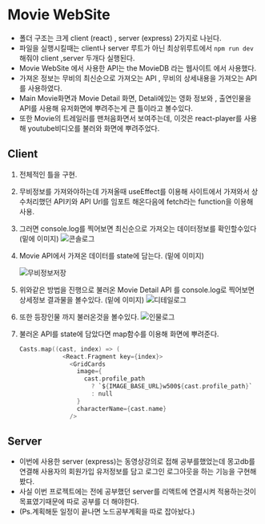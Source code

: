 # Movie WebSite
 - 폴더 구조는 크게 client (react) , server (express) 2가지로 나뉜다.
  - 파일을 실행시킬때는 client나 server 루트가 아닌 최상위루트에서 `npm run dev` 해줘야 client ,server 두개다 실행된다.
  - Movie WebSite 에서 사용한 API는 the MovieDB 라는 웹사이트 에서 사용했다.
  - 가져온 정보는 무비의 최신순으로 가져오는 API , 무비의 상세내용을 가져오는 API를 사용하였다. 
  - Main Movie화면과 Movie Detail 화면, Detali에있는 영화 정보와 , 출연인물을 API를 사용해 유저화면에 뿌려주는게 큰 틀이라고 볼수있다.
  - 또한 Movie의 트레일러를 맨처음화면서 보여주는데, 이것은 react-player를 사용해 youtube비디오를 불러와 화면에 뿌려주었다.
  

## Client
 1. 전체적인 틀을 구현.
 2. 무비정보를 가져와야하는데 가져올때 useEffect를 이용해 사이트에서 가져와서 상수처리했던 API키와 API Url를 임포트 해온다음에 fetch라는 function을 이용해 사용.
 3. 그러면 console.log를 찍어보면 최신순으로 가져오는 데이터정보를 확인할수있다 (밑에 이미지)
 ![콘솔로그](https://user-images.githubusercontent.com/81339388/147520115-ef852530-600e-4f6a-ad5a-002e72cf8036.JPG)
 
 4. Movie API에서 가져온 데이터를 state에 담는다. (밑에 이미지)
 
    ![무비정보저장](https://user-images.githubusercontent.com/81339388/147520308-9b502cd1-542b-4c10-a5cf-733efaeff80b.JPG)
 
 5. 위와같은 방법을 진행으로 불러온 Movie Detail API 를 console.log로 찍어보면 상세정보 결과물을 볼수있다. (밑에 이미지)
    ![디테일로그](https://user-images.githubusercontent.com/81339388/147521375-0fd898ff-7f60-4ca4-ab7e-3bd3c37b57d4.JPG)
 6. 또한 등장인물 까지 불러온것을 볼수있다.
    ![인물로그](https://user-images.githubusercontent.com/81339388/147521384-f10a6b80-4f0c-461d-9430-36350fad4ce2.JPG)
 7. 불러온 API를 state에 담았다면 map함수를 이용해 화면에 뿌려준다.
    ```C
    Casts.map((cast, index) => (
                <React.Fragment key={index}>
                  <GridCards
                    image={
                      cast.profile_path
                        ? `${IMAGE_BASE_URL}w500${cast.profile_path}`
                        : null
                    }
                    characterName={cast.name}
                  />
    ```



## Server
 - 이번에 사용한  server (express)는 동영상강의로 접해 공부를했었는데 몽고db를 연결해 사용자의 회원가입 유저정보를 담고 로그인 로그아웃을 하는 기능을 구현해봤다.
 - 사실 이번 프로젝트에는 전에 공부했던 server를 리액트에 연결시켜 적용하는것이 목표였기때문에 따로 공부를 더 해야한다.
 - (Ps.계획해둔 일정이 끝나면 노드공부계획을 따로 잡아놨다.)
